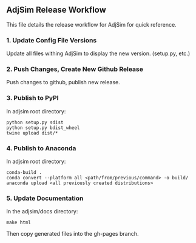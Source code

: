 ## AdjSim Release Workflow

This file details the release workflow for AdjSim for quick reference.

### 1. Update Config File Versions

Update all files withing AdjSim to display the new version. (setup.py, etc.)

### 2. Push Changes, Create New Github Release

Push changes to github, publish new release.

### 3. Publish to PyPI

In adjsim root directory:

    python setup.py sdist
    python setup.py bdist_wheel
    twine upload dist/*

### 4. Publish to Anaconda

In adjsim root directory:

    conda-build .
    conda convert --platform all <path/from/previous/command> -o build/
    anaconda upload <all previously created distributions>

### 5. Update Documentation

In the adjsim/docs directory:

    make html

Then copy generated files into the gh-pages branch.